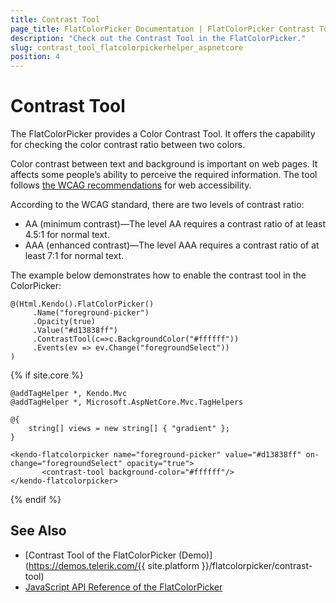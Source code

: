 ```yaml
---
title: Contrast Tool
page_title: FlatColorPicker Documentation | FlatColorPicker Contrast Tool
description: "Check out the Contrast Tool in the FlatColorPicker."
slug: contrast_tool_flatcolorpickerhelper_aspnetcore
position: 4
---
```


# Contrast Tool

The FlatColorPicker provides a Color Contrast Tool. It offers the capability for checking the color contrast ratio between two colors.

Color contrast between text and background is important on web pages. It affects some people’s ability to perceive the required information. The tool follows [the WCAG recommendations](/editors/flatcolorpicker/accessibility/overview#wcag-21) for web accessibility.

According to the WCAG standard, there are two levels of contrast ratio:
 * AA (minimum contrast)—The level AA requires a contrast ratio of at least 4.5:1 for normal text.
 * AAA (enhanced contrast)—The level AAA requires a contrast ratio of at least 7:1 for normal text.

The example below demonstrates how to enable the contrast tool in the ColorPicker:

```HtmlHelper
@(Html.Kendo().FlatColorPicker()
     .Name("foreground-picker")
     .Opacity(true)
     .Value("#d13838ff")
     .ContrastTool(c=>c.BackgroundColor("#ffffff"))
     .Events(ev => ev.Change("foregroundSelect"))
)
```
{% if site.core %}
```TagHelper
@addTagHelper *, Kendo.Mvc
@addTagHelper *, Microsoft.AspNetCore.Mvc.TagHelpers

@{
    string[] views = new string[] { "gradient" };
}

<kendo-flatcolorpicker name="foreground-picker" value="#d13838ff" on-change="foregroundSelect" opacity="true">
       <contrast-tool background-color="#ffffff"/>
</kendo-flatcolorpicker>
```
{% endif %}

## See Also

* [Contrast Tool of the FlatColorPicker (Demo)](https://demos.telerik.com/{{ site.platform }}/flatcolorpicker/contrast-tool)
* [JavaScript API Reference of the FlatColorPicker](/api/javascript/ui/flatcolorpicker)
